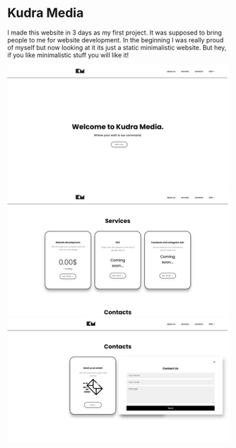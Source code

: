 # Kudra Media
I made this website in 3 days as my first project. It was supposed to bring people to me for website development.
In the beginning I was really proud of myself but now looking at it its just a static minimalistic website. 
But hey, if you like minimalistic stuff you will like it!

<div display="flex">
  <img width="700px" src="https://github.com/Luka-Kudra/KudraMedia/blob/main/design/Home%20page.png?raw=true" >
  <br>
  <img width="700px" src="https://github.com/Luka-Kudra/KudraMedia/blob/main/design/Contacts%20page.png?raw=true" >
  <br>
<img width="700px" src="https://github.com/Luka-Kudra/KudraMedia/blob/main/design/Services%20page.png?raw=true" >
</div>
